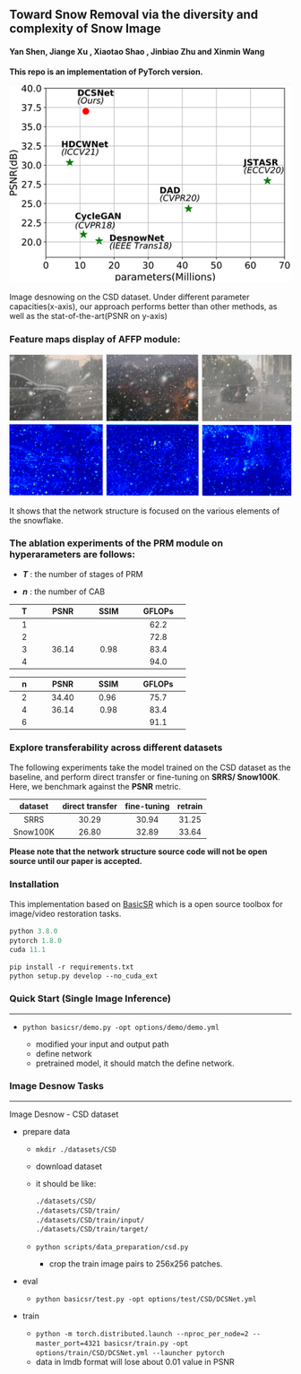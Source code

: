 **Toward Snow Removal via the diversity and complexity of Snow Image**
---
####  **Yan Shen**, **Jiange Xu** , **Xiaotao Shao** , **Jinbiao Zhu** and **Xinmin Wang**

**This repo is an implementation of PyTorch version.**

<img src="./figures/plot.png"  />

Image desnowing on the CSD dataset. Under different parameter capacities(x-axis), our approach performs better than other methods, as well as the stat-of-the-art(PSNR on y-axis)



### Feature maps display of AFFP module:

![feature map](./figures/total1.png)

It shows that the network structure is focused on the various elements of the snowflake.

### The ablation experiments of the PRM module on hyperarameters are follows:

* ***T*** : the number of stages of PRM

* ***n*** : the number of  CAB

|&nbsp;&nbsp;&nbsp;&nbsp;T&nbsp;&nbsp;&nbsp;&nbsp;|&nbsp;&nbsp;&nbsp;&nbsp;PSNR&nbsp;&nbsp;&nbsp;&nbsp;|&nbsp;&nbsp;&nbsp;&nbsp;SSIM&nbsp;&nbsp;&nbsp;&nbsp;|&nbsp;&nbsp;&nbsp;&nbsp;GFLOPs&nbsp;&nbsp;&nbsp;&nbsp;|
| :--: | :---: | :--: | :----: |
|&nbsp;&nbsp;&nbsp;&nbsp;1&nbsp;&nbsp;&nbsp;&nbsp;|&nbsp;&nbsp;&nbsp;&nbsp;&nbsp;&nbsp;&nbsp;&nbsp;|&nbsp;&nbsp;&nbsp;&nbsp;&nbsp;&nbsp;&nbsp;&nbsp;|&nbsp;&nbsp;&nbsp;&nbsp;62.2&nbsp;&nbsp;&nbsp;&nbsp;|
|&nbsp;&nbsp;&nbsp;&nbsp;2&nbsp;&nbsp;&nbsp;&nbsp;|&nbsp;&nbsp;&nbsp;&nbsp;&nbsp;&nbsp;&nbsp;&nbsp;|&nbsp;&nbsp;&nbsp;&nbsp;&nbsp;&nbsp;&nbsp;&nbsp;|&nbsp;&nbsp;&nbsp;&nbsp;72.8&nbsp;&nbsp;&nbsp;&nbsp;|
|&nbsp;&nbsp;&nbsp;&nbsp;3&nbsp;&nbsp;&nbsp;&nbsp;|&nbsp;&nbsp;&nbsp;&nbsp;36.14&nbsp;&nbsp;&nbsp;&nbsp;|&nbsp;&nbsp;&nbsp;&nbsp;0.98&nbsp;&nbsp;&nbsp;&nbsp;|&nbsp;&nbsp;&nbsp;&nbsp;83.4&nbsp;&nbsp;&nbsp;&nbsp;|
|&nbsp;&nbsp;&nbsp;&nbsp;4&nbsp;&nbsp;&nbsp;&nbsp;|&nbsp;&nbsp;&nbsp;&nbsp;&nbsp;&nbsp;&nbsp;&nbsp;|&nbsp;&nbsp;&nbsp;&nbsp;&nbsp;&nbsp;&nbsp;&nbsp;|&nbsp;&nbsp;&nbsp;&nbsp;94.0&nbsp;&nbsp;&nbsp;&nbsp;|

|&nbsp;&nbsp;&nbsp;&nbsp;n&nbsp;&nbsp;&nbsp;&nbsp;|&nbsp;&nbsp;&nbsp;&nbsp;PSNR&nbsp;&nbsp;&nbsp;&nbsp;|&nbsp;&nbsp;&nbsp;&nbsp;SSIM&nbsp;&nbsp;&nbsp;&nbsp;|&nbsp;&nbsp;&nbsp;&nbsp;GFLOPs&nbsp;&nbsp;&nbsp;&nbsp;|
| :--: | :---: | :--: | :----: |
|&nbsp;&nbsp;&nbsp;&nbsp;2&nbsp;&nbsp;&nbsp;&nbsp;|&nbsp;&nbsp;&nbsp;&nbsp;34.40&nbsp;&nbsp;&nbsp;&nbsp;|&nbsp;&nbsp;&nbsp;&nbsp;0.96&nbsp; &nbsp;&nbsp;&nbsp;|&nbsp;&nbsp;&nbsp;&nbsp;75.7&nbsp;&nbsp;&nbsp;&nbsp;|
|&nbsp;&nbsp;&nbsp;&nbsp;4&nbsp;&nbsp;&nbsp;&nbsp;|&nbsp;&nbsp;&nbsp;&nbsp;36.14&nbsp;&nbsp;&nbsp;&nbsp;| &nbsp;&nbsp;&nbsp;&nbsp;0.98&nbsp;&nbsp;&nbsp;&nbsp;|&nbsp;&nbsp;&nbsp;&nbsp;83.4&nbsp;&nbsp;&nbsp;&nbsp;|
|&nbsp;&nbsp;&nbsp;&nbsp;6&nbsp;&nbsp;&nbsp;&nbsp;|&nbsp;&nbsp;&nbsp;&nbsp;&nbsp;&nbsp;&nbsp;&nbsp;|&nbsp;&nbsp;&nbsp;&nbsp;&nbsp;&nbsp;&nbsp;&nbsp;|&nbsp;&nbsp;&nbsp;&nbsp;91.1&nbsp;&nbsp;&nbsp;&nbsp;|



### Explore transferability across different datasets

The following experiments take the model trained on the CSD dataset as the baseline, and perform direct transfer or fine-tuning on **SRRS/ Snow100K**. Here, we benchmark against the **PSNR** metric.

| dataset  | direct transfer | fine-tuning | retrain |
| :------: | :-------------: | :---------: | :-----: |
|   SRRS   |      30.29      |    30.94    |  31.25  |
| Snow100K |      26.80      |    32.89    |  33.64  |



**Please note that the network structure source code will not be open source until our paper is accepted.**

### Installation

This implementation based on [BasicSR](https://github.com/xinntao/BasicSR) which is a open source toolbox for image/video restoration tasks. 

```python
python 3.8.0
pytorch 1.8.0
cuda 11.1
```

```
pip install -r requirements.txt
python setup.py develop --no_cuda_ext
```

### Quick Start (Single Image Inference)

---

* ```python basicsr/demo.py -opt options/demo/demo.yml```

  * modified your input and output path
  * define network
  * pretrained model, it should match the define network.

     

### Image Desnow Tasks

---

Image Desnow - CSD dataset 


* prepare data

  * ```mkdir ./datasets/CSD ```
  
  * download dataset
  * it should be like:
  
    ```bash
    ./datasets/CSD/
    ./datasets/CSD/train/
    ./datasets/CSD/train/input/
    ./datasets/CSD/train/target/
    ```
  
  * ```python scripts/data_preparation/csd.py```
  
    * crop the train image pairs to 256x256 patches.


* eval
  * ```python basicsr/test.py -opt options/test/CSD/DCSNet.yml  ```

* train

  * ```python -m torch.distributed.launch --nproc_per_node=2 --master_port=4321 basicsr/train.py -opt options/train/CSD/DCSNet.yml --launcher pytorch```
  * data in lmdb format will lose about 0.01 value in PSNR

